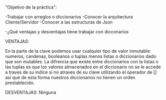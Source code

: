 "Objetivo de la práctica":

-Trabajar con arreglos o diccionarios
-Conocer la arquitectura Cliente/Servidor
-Conocer a las estructuras de Json

-¿Qué ventajas y desventajas tiene trabajar con dicconarios

VENTAJAS:

En la parte de la clave podemos usar cualquier tipo de valor inmutable: numeros, candenas, booleanos o tuplas menos listas o diccionarios dado que son mutables. La difrencia que existe entre diccionarios con la listas o las tuplas es que los valores almacenados en el diccionario no se le accede a traves de su indice si no atraves de su clave utilizando el operador de [] asi que de esta forma nuestros diccionarios no tienen un orden prestablecido.

DESVENTAJAS: Ninguna
